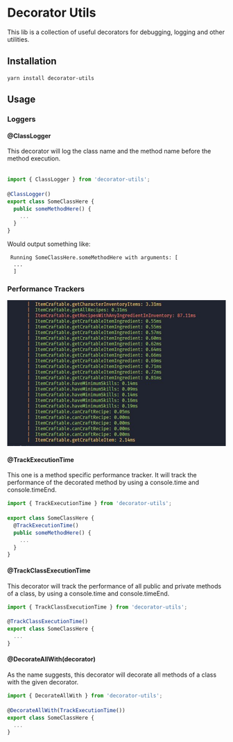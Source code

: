 # Decorator Utils

This lib is a collection of useful decorators for debugging, logging and other utilities.

## Installation

```
yarn install decorator-utils
```

## Usage

### Loggers

#### @ClassLogger

This decorator will log the class name and the method name before the method execution.

```typescript

import { ClassLogger } from 'decorator-utils';

@ClassLogger()
export class SomeClassHere {
  public someMethodHere() {
    ...
  }
}
```

Would output something like:

```
 Running SomeClassHere.someMethodHere with arguments: [
  ...
  ]
```

### Performance Trackers

<img src="./docs/track-class-execution-time.jpg" alt="Performance trackers">

#### @TrackExecutionTime

This one is a method specific performance tracker. It will track the performance of the decorated method by using a console.time and console.timeEnd.

```typescript
import { TrackExecutionTime } from 'decorator-utils';

export class SomeClassHere {
  @TrackExecutionTime()
  public someMethodHere() {
    ...
  }
}
```

#### @TrackClassExecutionTime

This decorator will track the performance of all public and private methods of a class, by using a console.time and console.timeEnd.

```typescript
import { TrackClassExecutionTime } from 'decorator-utils';

@TrackClassExecutionTime()
export class SomeClassHere {
  ...
}
```

#### @DecorateAllWith(decorator)

As the name suggests, this decorator will decorate all methods of a class with the given decorator.

```typescript
import { DecorateAllWith } from 'decorator-utils';

@DecorateAllWith(TrackExecutionTime())
export class SomeClassHere {
  ...
}
```
